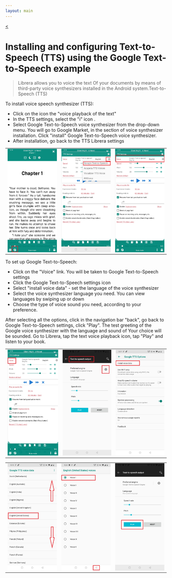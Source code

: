 ```yaml
---
layout: main
---
```

[<](/wiki/faq)
# Installing and configuring Text-to-Speech (TTS) using the Google Text-to-Speech example

> Librera allows you to voice the text Of your documents by means of third-party voice synthesizers installed in the Android system.Text-to-Speech (TTS)

To install voice speech synthesizer (TTS):

* Click on the icon the "voice playback of the text"
* In the TTS settings, select the "i" icon .
* Select Google Text-to-Speech voice synthesizer from the drop-down menu. You will go to Google Market, in the section of voice synthesizer installation. Click "install" Google Text-to-Speech voice synthesizer.
* After installation, go back to the TTS Librera settings

||||
|-|-|-|
|![](1.jpg)|![](3.jpg)|![](2.jpg)|


To set up Google Text-to-Speech:

* Click on the "Voice" link. You will be taken to Google Text-to-Speech settings
* Click the Google Text-to-Speech settings icon
* Select "install voice data" - set the language of the voice synthesizer
* Select the voice synthesizer language you need. You can view languages by swiping up or down
* Choose the type of voice sound you need, according to your preference.

After selecting all the options, click in the navigation bar "back", go back to Google Text-to-Speech settings, click "Play". The test greeting of the Google voice synthesizer with the language and sound of Your choice will be sounded. Go to Librera, tap the text voice playback icon, tap "Play" and listen to your book.

||||
|-|-|-|
|![](4.jpg)|![](5.jpg)|![](6.jpg)|

||||
|-|-|-|
|![](7.jpg)|![](8.jpg)|![](9.jpg)|
